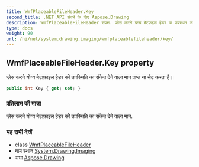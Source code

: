 ```yaml
---
title: WmfPlaceableFileHeader.Key
second_title: .NET API संदर्भ के लिए Aspose.Drawing
description: WmfPlaceableFileHeader संपत्त. प्लेस करने यग्य मेटफ़इल हेडर क उपस्थत क संकेत देने वल मन प्रप्त य सेट करत है
type: docs
weight: 90
url: /hi/net/system.drawing.imaging/wmfplaceablefileheader/key/
---
```

## WmfPlaceableFileHeader.Key property

प्लेस करने योग्य मेटाफ़ाइल हेडर की उपस्थिति का संकेत देने वाला मान प्राप्त या सेट करता है।

```csharp
public int Key { get; set; }
```

### प्रतिलाभ की मात्रा

प्लेस करने योग्य मेटाफ़ाइल हेडर की उपस्थिति का संकेत देने वाला मान.

### यह सभी देखें

* class [WmfPlaceableFileHeader](../)
* नाम स्थान [System.Drawing.Imaging](../../wmfplaceablefileheader/)
* सभा [Aspose.Drawing](../../../)


